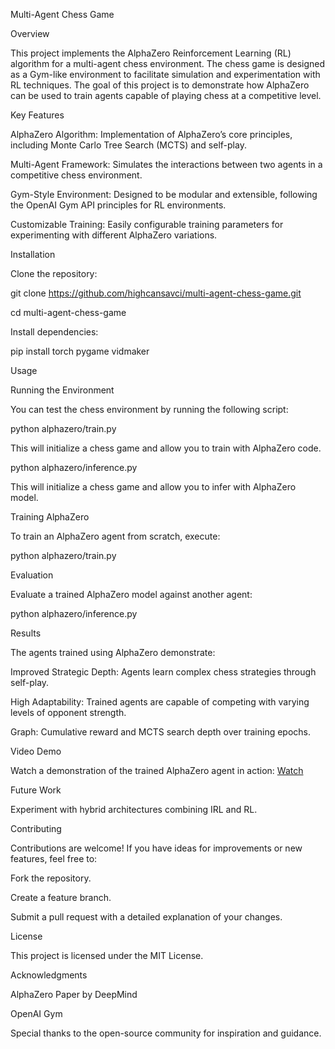 Multi-Agent Chess Game

Overview

This project implements the AlphaZero Reinforcement Learning (RL) algorithm for a multi-agent chess environment. The chess game is designed as a Gym-like environment to facilitate simulation and experimentation with RL techniques. The goal of this project is to demonstrate how AlphaZero can be used to train agents capable of playing chess at a competitive level.

Key Features

AlphaZero Algorithm: Implementation of AlphaZero’s core principles, including Monte Carlo Tree Search (MCTS) and self-play.

Multi-Agent Framework: Simulates the interactions between two agents in a competitive chess environment.

Gym-Style Environment: Designed to be modular and extensible, following the OpenAI Gym API principles for RL environments.

Customizable Training: Easily configurable training parameters for experimenting with different AlphaZero variations.

Installation

Clone the repository:

git clone https://github.com/highcansavci/multi-agent-chess-game.git  

cd multi-agent-chess-game

Install dependencies:

pip install torch pygame vidmaker

Usage

Running the Environment

You can test the chess environment by running the following script:

python alphazero/train.py

This will initialize a chess game and allow you to train with AlphaZero code.

python alphazero/inference.py

This will initialize a chess game and allow you to infer with AlphaZero model.

Training AlphaZero

To train an AlphaZero agent from scratch, execute:

python alphazero/train.py

Evaluation

Evaluate a trained AlphaZero model against another agent:

python alphazero/inference.py

Results

The agents trained using AlphaZero demonstrate:

Improved Strategic Depth: Agents learn complex chess strategies through self-play.

High Adaptability: Trained agents are capable of competing with varying levels of opponent strength.


Graph: Cumulative reward and MCTS search depth over training epochs.

Video Demo

Watch a demonstration of the trained AlphaZero agent in action:
[Watch](alphazero/alphazero.mp4)

Future Work

Experiment with hybrid architectures combining IRL and RL.

Contributing

Contributions are welcome! If you have ideas for improvements or new features, feel free to:

Fork the repository.

Create a feature branch.

Submit a pull request with a detailed explanation of your changes.

License

This project is licensed under the MIT License.

Acknowledgments

AlphaZero Paper by DeepMind

OpenAI Gym

Special thanks to the open-source community for inspiration and guidance.



